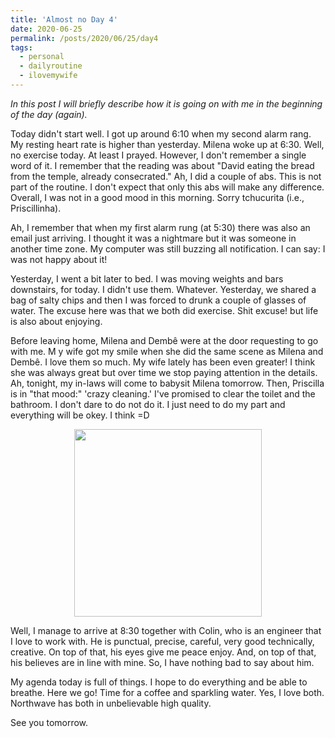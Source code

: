```yaml
---
title: 'Almost no Day 4'
date: 2020-06-25
permalink: /posts/2020/06/25/day4
tags:
  - personal
  - dailyroutine
  - ilovemywife
---
```

*In this post I will briefly describe how it is going on with me in the beginning of the day (again).*

Today didn't start well. I got up around 6:10 when my second alarm rang. My resting heart rate is higher than yesterday. Milena woke up at 6:30. Well, no exercise today. At least I prayed. However, I don't remember a single word of it. I remember that the reading was about "David eating the bread from the temple, already consecrated." Ah, I did a couple of abs. This is not part of the routine. I don't expect that only this abs will make any difference. Overall, I was not in a good mood in this morning. Sorry tchucurita (i.e., Priscillinha).

Ah, I remember that when my first alarm rung (at 5:30) there was also an email just arriving. I thought it was a nightmare but it was someone in another time zone. My computer was still buzzing all notification. I can say: I was not happy about it!

Yesterday, I went a bit later to bed. I was moving weights and bars downstairs, for today. I didn't use them. Whatever. Yesterday, we shared a bag of salty chips and then I was forced to drunk a couple of glasses of water. The excuse here was that we both did exercise. Shit excuse! but life is also about enjoying.

Before leaving home, Milena and Dembê were at the door requesting to go with me. M y wife got my smile when she did the same scene as Milena and Dembê. I love them so much. My wife lately has been even greater! I think she was always great but over time we stop paying attention in the details. Ah, tonight, my in-laws will come to babysit Milena tomorrow. Then, Priscilla is in "that mood:" 'crazy cleaning.' I've promised to clear the toilet and the bathroom. I don't dare to do not do it. I just need to do my part and everything will be okey. I think =D

<div align='center'><img src="https://lh3.googleusercontent.com/pw/ACtC-3cxyAZypsXezyObMzCYgdWA9-X1ktTWQIg3kKn0bBlL3dgJR7XdKzihtfO2P2qqJrYKPORpb8kCKA8dajRApqZhnsEKLM-BiiXPSV59Nz-eTdj8imFfPC8sLw9V1S8f8q5O0RGgqW-ra6JdlN02zRlVpA=w1108-h1476-no?authuser=0" width="300"/></div>


Well, I manage to arrive at 8:30 together with Colin, who is an engineer that I love to work with. He is punctual, precise, careful, very good technically, creative. On top of that, his eyes give me peace enjoy. And, on top of that, his believes are in line with mine. So, I have nothing bad to say about him.

My agenda today is full of things. I hope to do everything and be able to breathe. Here we go! Time for a coffee and sparkling water. Yes, I love both. Northwave has both in unbelievable high quality.

See you tomorrow.
